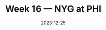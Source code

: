 ---
layout: game
title: Week 16 — NYG at PHI
season: 2023
game_id: 2023_16_NYG_PHI
week: 16
date: 2023-12-25
home_team: PHI
away_team: NYG
final_home: 33
final_away: 25
pbp_url: /assets/data/pbp/2023/2023_16_NYG_PHI.csv.gz
---